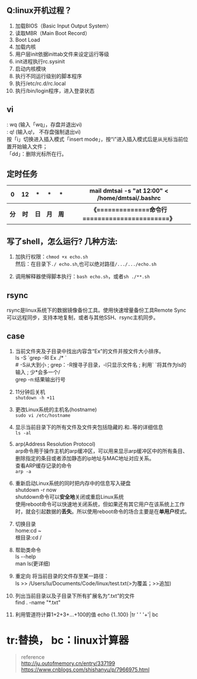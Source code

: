 ## Q:linux开机过程？  
1. 加载BIOS（Basic Input Output System）  
2. 读取MBR（Main Boot Record）  
3. Boot Load  
4. 加载内核  
5. 用户层init依据inittab文件来设定运行等级  
6. init进程执行rc.sysinit  
7. 启动内核模块  
8. 执行不同运行级别的脚本程序  
9. 执行/etc/rc.d/rc.local  
10. 执行/bin/login程序，进入登录状态

## vi  
: wq (输入「wq」，存盘并退出vi)  
: q! (输入q!， 不存盘强制退出vi)  
按「i」切换进入插入模式「insert mode」，按“i”进入插入模式后是从光标当前位置开始输入文件；  
「dd」：删除光标所在行。  
## 定时任务  

<table>
        <tr>
            <th>0</th>
            <th>12</th>
            <th>*</th>
            <th>*</th>
            <th>*</th>
            <th>mail dmtsai -s "at 12:00" < /home/dmtsai/.bashrc</th>
        </tr>
        <tr>
            <th>分</th>
            <th>时</th>
            <th>日</th>
            <th>月</th>
            <th>周</th>
            <th>《==============命令行=======================》</th>
        </tr>
    </table>   

## 写了shell，怎么运行? 几种方法:  

1. 加执行权限：`chmod +x echo.sh`  
然后：在目录下`./ echo.sh`,也可以绝对路径`/.../.../echo.sh`    

2. 调用解释器使得脚本执行：`bash echo.sh`，或者`sh ./**.sh`  

## rsync  
rsync是linux系统下的数据镜像备份工具。使用快速增量备份工具Remote Sync可以远程同步，支持本地复制，或者与其他SSH、rsync主机同步。

## case  

1. 当前文件夹及子目录中找出内容含“Ex”的文件并按文件大小排序。  
ls -S \`grep -Rl Ex ./* \`  
\# -S从大到小 ; grep：-R搜寻子目录，-l只显示文件名 ;  利用\` \`将其作为ls的输入  ; 少\*会多一个/  
grep -n:结果输出行号

2. 11分钟后关机  
`shutdown -h +11`  

3. 更改Linux系统的主机名(hostname)  
`sudo vi /etc/hostname`  
4. 显示当前目录下的所有文件及文件夹包括隐藏的.和..等的详细信息  
`ls -al`  
5. arp(Address Resolution Protocol)  
arp命令用于操作主机的arp缓冲区，可以用来显示arp缓冲区中的所有条目、删除指定的条目或者添加静态的ip地址与MAC地址对应关系。  
查看ARP缓存记录的命令  
`arp -a`  
6. 重新启动Linux系统的同时把内存中的信息写入硬盘  
shutdown -r now  
shutdown命令可以**安全地**关闭或重启Linux系统  
使用reboot命令可以快速地关闭系统，但如果还有其它用户在该系统上工作时，就会引起数据的**丢失**。所以使用reboot命令的场合主要是在**单用户**模式。  
7. 切换目录  
home:cd ~  
根目录:cd /  
8. 帮助类命令  
ls --help  
man ls(更详细)  
9. 重定向 将当前目录的文件存至某一路径：  
ls >> /Users/lu/Documents/Code/linux/test.txt(>为覆盖；>>追加)  
10. 列出当前目录以及子目录下所有扩展名为“.txt”的文件  
find . -name "\*.txt"  
11. 利用管道符计算1+2+3+...+100的值
echo {1..100} |tr ' ' '+'| bc   
# tr:替换，   bc：linux计算器  


>reference  
http://ju.outofmemory.cn/entry/337199  
https://www.cnblogs.com/shishanyu/p/7966975.html
